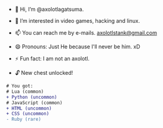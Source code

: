 - 👋 Hi, I’m @axolotlagatsuma.
- 👀 I’m interested in video games, hacking and linux.
- 📫 You can reach me by e-mails. axolotlstank@gmail.com
- 😄 Pronouns: Just He because I'll never be him. xD
- ⚡ Fun fact: I am not an axolotl.

- 🔓 New chest unlocked!
``` diff
# You got: 
# Lua (common)
+ Python (uncommon)
# JavaScript (common)
+ HTML (uncommon)
+ CSS (uncommon)
- Ruby (rare)
```

